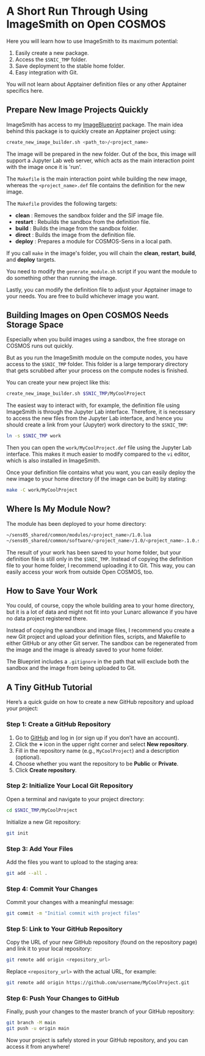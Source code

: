 
# A Short Run Through Using ImageSmith on Open COSMOS

Here you will learn how to use ImageSmith to its maximum potential:

1. Easily create a new package.
2. Access the `$SNIC_TMP` folder.
3. Save deployment to the stable home folder.
4. Easy integration with Git.

You will not learn about Apptainer definition files or any other Apptainer specifics here.

## Prepare New Image Projects Quickly

ImageSmith has access to my [ImageBlueprint](https://github.com/stela2502/ImageBlueprint) package. The main idea behind this package is to quickly create an Apptainer project using:

```bash
create_new_image_builder.sh <path_to>/<project_name>
```

The image will be prepared in the new folder. Out of the box, this image will support a Jupyter Lab web server, which acts as the main interaction point with the image once it is 'run'.

The `Makefile` is the main interaction point while building the new image, whereas the `<project_name>.def` file contains the definition for the new image.

The `Makefile` provides the following targets:

- **clean**   : Removes the sandbox folder and the SIF image file.
- **restart** : Rebuilds the sandbox from the definition file.
- **build**   : Builds the image from the sandbox folder.
- **direct**  : Builds the image from the definition file.
- **deploy**  : Prepares a module for COSMOS-Sens in a local path.

If you call `make` in the image's folder, you will chain the **clean**, **restart**, **build**, and **deploy** targets.

You need to modify the `generate_module.sh` script if you want the module to do something other than running the image.

Lastly, you can modify the definition file to adjust your Apptainer image to your needs. You are free to build whichever image you want.

## Building Images on Open COSMOS Needs Storage Space

Especially when you build images using a sandbox, the free storage on COSMOS runs out quickly.

But as you run the ImageSmith module on the compute nodes, you have access to the `$SNIC_TMP` folder. This folder is a large temporary directory that gets scrubbed after your process on the compute nodes is finished.

You can create your new project like this:

```bash
create_new_image_builder.sh $SNIC_TMP/MyCoolProject
```

The easiest way to interact with, for example, the definition file using ImageSmith is through the Jupyter Lab interface. Therefore, it is necessary to access the new files from the Jupyter Lab interface, and hence you should create a link from your (Jupyter) work directory to the `$SNIC_TMP`:

```bash
ln -s $SNIC_TMP work
```

Then you can open the `work/MyCoolProject.def` file using the Jupyter Lab interface. This makes it much easier to modify compared to the `vi` editor, which is also installed in ImageSmith.

Once your definition file contains what you want, you can easily deploy the new image to your home directory (if the image can be built) by stating:

```bash
make -C work/MyCoolProject
```

## Where Is My Module Now?

The module has been deployed to your home directory:

```bash
~/sens05_shared/common/modules/<project_name>/1.0.lua
~/sens05_shared/common/software/<project_name>/1.0/<project_name>.1.0.sif
```

The result of your work has been saved to your home folder, but your definition file is still only in the `$SNIC_TMP`. Instead of copying the definition file to your home folder, I recommend uploading it to Git. This way, you can easily access your work from outside Open COSMOS, too.

## How to Save Your Work

You could, of course, copy the whole building area to your home directory, but it is a lot of data and might not fit into your Lunarc allowance if you have no data project registered there.

Instead of copying the sandbox and image files, I recommend you create a new Git project and upload your definition files, scripts, and Makefile to either GitHub or any other Git server. The sandbox can be regenerated from the image and the image is already saved to your home folder.

The Blueprint includes a `.gitignore` in the path that will exclude both the sandbox and the image from being uploaded to Git.

## A Tiny GitHub Tutorial

Here’s a quick guide on how to create a new GitHub repository and upload your project:

### Step 1: Create a GitHub Repository

1. Go to [GitHub](https://github.com/) and log in (or sign up if you don’t have an account).
2. Click the **+** icon in the upper right corner and select **New repository**.
3. Fill in the repository name (e.g., `MyCoolProject`) and a description (optional).
4. Choose whether you want the repository to be **Public** or **Private**.
5. Click **Create repository**.

### Step 2: Initialize Your Local Git Repository

Open a terminal and navigate to your project directory:

```bash
cd $SNIC_TMP/MyCoolProject
```

Initialize a new Git repository:

```bash
git init
```

### Step 3: Add Your Files

Add the files you want to upload to the staging area:

```bash
git add --all .
```

### Step 4: Commit Your Changes

Commit your changes with a meaningful message:

```bash
git commit -m "Initial commit with project files"
```

### Step 5: Link to Your GitHub Repository

Copy the URL of your new GitHub repository (found on the repository page) and link it to your local repository:

```bash
git remote add origin <repository_url>
```

Replace `<repository_url>` with the actual URL, for example:

```bash
git remote add origin https://github.com/username/MyCoolProject.git
```

### Step 6: Push Your Changes to GitHub

Finally, push your changes to the master branch of your GitHub repository:

```bash
git branch -M main
git push -u origin main
```

Now your project is safely stored in your GitHub repository, and you can access it from anywhere!
